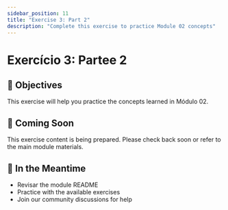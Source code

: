 ```yaml
---
sidebar_position: 11
title: "Exercise 3: Part 2"
description: "Complete this exercise to practice Module 02 concepts"
---
```


# Exercício 3: Partee 2

## 🎯 Objectives

This exercise will help you practice the concepts learned in Módulo 02.

## 📝 Coming Soon

This exercise content is being prepared. Please check back soon or refer to the main module materials.

## 🚀 In the Meantime

- Revisar the module README
- Practice with the available exercises
- Join our community discussions for help
